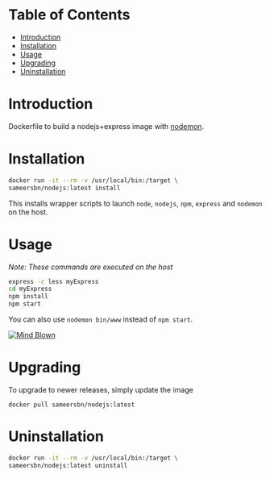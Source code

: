 # Table of Contents
- [Introduction](#introduction)
- [Installation](#installation)
- [Usage](#usage)
- [Upgrading](#upgrading)
- [Uninstallation](#uninstallation)

# Introduction
Dockerfile to build a nodejs+express image with [nodemon](http://nodemon.io/).

# Installation

```bash
docker run -it --rm -v /usr/local/bin:/target \
sameersbn/nodejs:latest install
```

This installs wrapper scripts to launch `node`, `nodejs`, `npm`, `express` and `nodemon` on the host.

# Usage
*Note: These commands are executed on the host*

```bash
express -c less myExpress
cd myExpress
npm install
npm start
```

You can also use `nodemon bin/www` instead of `npm start`.

[![Mind Blown](http://img4.wikia.nocookie.net/__cb20130223000930/adventuretimewithfinnandjake/images/b/b3/Kevin-Butler-Mind-Blown.gif)](https://www.youtube.com/v/kgsP_WAFbu0?start=94&end=100)

# Upgrading

To upgrade to newer releases, simply update the image

```
docker pull sameersbn/nodejs:latest
```

# Uninstallation

```bash
docker run -it --rm -v /usr/local/bin:/target \
sameersbn/nodejs:latest uninstall
```
